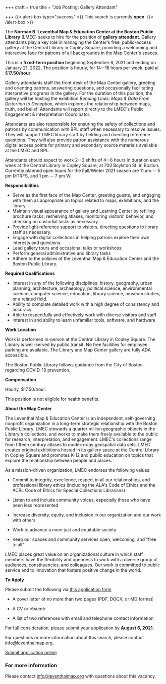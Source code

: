 +++
draft = true
title = "Job Posting: Gallery Attendant"

+++
{{< alert-box type="success" >}} This search is currently **open**. {{< /alert-box >}}

The **Norman B. Leventhal Map & Education Center at the Boston Public
Library** (LMEC) seeks to hire for the position of **gallery attendant**.
Gallery attendants play a key role in managing the Center's free,
public-access gallery at the Central Library in Copley Square, providing
a welcoming and interactive face for patrons of all backgrounds in the
Map Center's spaces.

This is a **fixed-term position** beginning September 6, 2021 and ending
on January 21, 2022. The position is hourly, for 14--18 hours per week,
paid at \$**17.50/hour**.

Gallery attendants staff the front desk of the Map Center gallery,
greeting and orienting patrons, answering questions, and occasionally
facilitating interpretive programs in the gallery. For the duration of
this position, the gallery will be hosting the exhibition *Bending
Lines: Maps & Data From Distortion to Deception*, which explores the
relationship between maps, truth, and belief. Attendants will report
directly to the LMEC's Public Engagement & Interpretation Coordinator.

Attendants are also responsible for ensuring the safety of collections
and patrons by communication with BPL staff when necessary to resolve
issues. They will support LMEC library staff by fielding and directing
reference questions. They will also provide patron assistance with the
numerous digital access points for primary and secondary source
materials available at the LMEC and BPL.

Attendants should expect to work 2--3 shifts of 4--6 hours in duration
each week at the Central Library in Copley Square, at 700 Boylston St.
in Boston. Currently planned open hours for the Fall/Winter 2021 season
are 11 am -- 5 pm MTRFS, and 1 pm -- 7 pm W.

**Responsibilities**

-   Serve as the first face of the Map Center, greeting guests, and
    engaging with them as appropriate on topics related to maps,
    exhibitions, and the library.
-   Maintain visual appearance of gallery and Learning Center by
    refilling brochure racks, reshelving atlases, monitoring visitors'
    behavior, and checking on custodial tasks as necessary.
-   Provide light reference support to visitors, directing questions to
    library staff as necessary.
-   Engage with digital collections in helping patrons explore their own
    interests and questions.
-   Lead gallery tours and occasional talks or workshops
-   Perform general administrative and library tasks
-   Adhere to the policies of the Leventhal Map & Education Center and
    the Boston Public Library.

**Required Qualifications**

-   Interest in any of the following disciplines: history, geography,
    urban planning, architecture, archaeology, political science,
    environmental science, computer science, education, library science,
    museum studies, or a related field.
-   Ability to complete detailed work with a high degree of consistency
    and accuracy
-   Able to respectfully and effectively work with diverse visitors and
    staff
-   Interest in and ability to learn unfamiliar tools, software, and
    hardware

**Work Location**

Work is performed in-person at the Central Library in Copley Square. The
Library is well-served by public transit. No free facilities for
employee parking are available. The Library and Map Center gallery are
fully ADA accessible.

The Boston Public Library follows guidance from the City of Boston
regarding COVID-19 prevention.

**Compensation**

Hourly, \$17.50/hour.

This position is not eligible for health benefits.

**About the Map Center**

The Leventhal Map & Education Center is an independent, self-governing
nonprofit organization in a long-term strategic relationship with the
Boston Public Library. LMEC stewards a quarter million geographic
objects in the Library's collections, and works to make them freely
available to the public for research, interpretation, and engagement.
LMEC's collections range from fifteen century atlases to modern-day
geospatial data sets. LMEC creates original exhibitions hosted in its
gallery space at the Central Library in Copley Square and promotes K-12
and public education on topics that explore the relationship between
people and places.

As a mission-driven organization, LMEC endorses the following values:

-   Commit to integrity, excellence, respect in all our relationships,
    and professional library ethics (including the ALA's Code of Ethics
    and the ACRL Code of Ethics for Special Collections Librarians)

-   Listen to and include community voices, especially those who have
    been less represented

-   Increase diversity, equity, and inclusion in our organization and
    our work with others

-   Work to advance a more just and equitable society

-   Keep our spaces and community services open, welcoming, and "free to
    all"

LMEC places great value on an organizational culture in which staff
members have the flexibility and openness to work with a diverse group
of audiences, constituencies, and colleagues. Our work is committed to
public service and to innovation that fosters positive change in the
world.

**To Apply**

Please submit the following via [this application form](https://airtable.com/shroOeIak1a05xJom)

-   A cover letter of no more than two pages (PDF, DOCX, or MD format)

-   A CV or résumé

-   A list of two references with email and telephone contact
    information

For full consideration, please submit your application by **August 6,
2021**.

For questions or more information about this search, please contact
<info@leventhalmap.org>.

<a class="btn btn-lg btn-primary-outline" href="https://airtable.com/shroOeIak1a05xJom">Submit application online</a>

### For more information

Please contact [info@leventhalmap.org](mailto:info@leventhalmap.org) with questions about this vacancy.